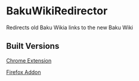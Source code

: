 # BakuWikiRedirector
Redirects old Baku Wikia links to the new Baku Wiki

## Built Versions
[Chrome Extension](#)

[Firefox Addon](#)
